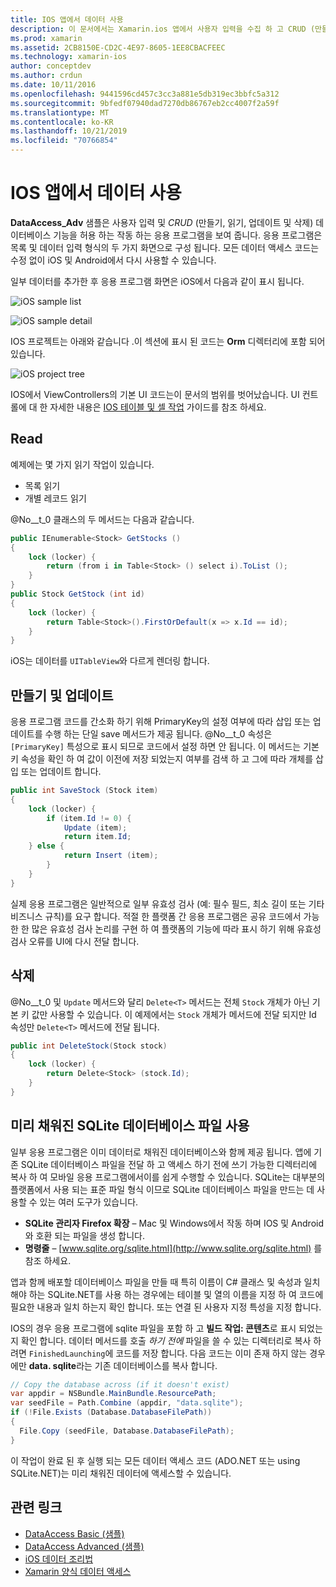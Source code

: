 ```yaml
---
title: IOS 앱에서 데이터 사용
description: 이 문서에서는 Xamarin.ios 앱에서 사용자 입력을 수집 하 고 CRUD (만들기, 읽기, 업데이트 및 삭제) 데이터베이스 작업을 수행 하는 방법을 보여 주는 DataAccess_Adv 샘플에 대해 설명 합니다.
ms.prod: xamarin
ms.assetid: 2CB8150E-CD2C-4E97-8605-1EE8CBACFEEC
ms.technology: xamarin-ios
author: conceptdev
ms.author: crdun
ms.date: 10/11/2016
ms.openlocfilehash: 9441596cd457c3cc3a881e5db319ec3bbfc5a312
ms.sourcegitcommit: 9bfedf07940dad7270db86767eb2cc4007f2a59f
ms.translationtype: MT
ms.contentlocale: ko-KR
ms.lasthandoff: 10/21/2019
ms.locfileid: "70766854"
---
```

# <a name="using-data-in-an-ios-app"></a>IOS 앱에서 데이터 사용

**DataAccess_Adv** 샘플은 사용자 입력 및 *CRUD* (만들기, 읽기, 업데이트 및 삭제) 데이터베이스 기능을 허용 하는 작동 하는 응용 프로그램을 보여 줍니다. 응용 프로그램은 목록 및 데이터 입력 형식의 두 가지 화면으로 구성 됩니다. 모든 데이터 액세스 코드는 수정 없이 iOS 및 Android에서 다시 사용할 수 있습니다.

일부 데이터를 추가한 후 응용 프로그램 화면은 iOS에서 다음과 같이 표시 됩니다.

 ![](using-data-in-an-app-images/image9.png "iOS sample list")

 ![](using-data-in-an-app-images/image10.png "iOS sample detail")

IOS 프로젝트는 아래와 같습니다 .이 섹션에 표시 된 코드는 **Orm** 디렉터리에 포함 되어 있습니다.

 ![](using-data-in-an-app-images/image13.png "iOS project tree")

IOS에서 ViewControllers의 기본 UI 코드는이 문서의 범위를 벗어났습니다.
UI 컨트롤에 대 한 자세한 내용은 [IOS 테이블 및 셀 작업](~/ios/user-interface/controls/tables/index.md) 가이드를 참조 하세요.

## <a name="read"></a>Read

예제에는 몇 가지 읽기 작업이 있습니다.

- 목록 읽기
- 개별 레코드 읽기

@No__t_0 클래스의 두 메서드는 다음과 같습니다.

```csharp
public IEnumerable<Stock> GetStocks ()
{
    lock (locker) {
        return (from i in Table<Stock> () select i).ToList ();
    }
}
public Stock GetStock (int id)
{
    lock (locker) {
        return Table<Stock>().FirstOrDefault(x => x.Id == id);
    }
}
```

iOS는 데이터를 `UITableView`와 다르게 렌더링 합니다.

## <a name="create-and-update"></a>만들기 및 업데이트

응용 프로그램 코드를 간소화 하기 위해 PrimaryKey의 설정 여부에 따라 삽입 또는 업데이트를 수행 하는 단일 save 메서드가 제공 됩니다. @No__t_0 속성은 `[PrimaryKey]` 특성으로 표시 되므로 코드에서 설정 하면 안 됩니다.
이 메서드는 기본 키 속성을 확인 하 여 값이 이전에 저장 되었는지 여부를 검색 하 고 그에 따라 개체를 삽입 또는 업데이트 합니다.

```csharp
public int SaveStock (Stock item)
{
    lock (locker) {
        if (item.Id != 0) {
            Update (item);
            return item.Id;
    } else {
            return Insert (item);
        }
    }
}
```

실제 응용 프로그램은 일반적으로 일부 유효성 검사 (예: 필수 필드, 최소 길이 또는 기타 비즈니스 규칙)를 요구 합니다.
적절 한 플랫폼 간 응용 프로그램은 공유 코드에서 가능한 한 많은 유효성 검사 논리를 구현 하 여 플랫폼의 기능에 따라 표시 하기 위해 유효성 검사 오류를 UI에 다시 전달 합니다.

## <a name="delete"></a>삭제

@No__t_0 및 `Update` 메서드와 달리 `Delete<T>` 메서드는 전체 `Stock` 개체가 아닌 기본 키 값만 사용할 수 있습니다.
이 예제에서는 `Stock` 개체가 메서드에 전달 되지만 Id 속성만 `Delete<T>` 메서드에 전달 됩니다.

```csharp
public int DeleteStock(Stock stock)
{
    lock (locker) {
        return Delete<Stock> (stock.Id);
    }
}
```

## <a name="using-a-pre-populated-sqlite-database-file"></a>미리 채워진 SQLite 데이터베이스 파일 사용

일부 응용 프로그램은 이미 데이터로 채워진 데이터베이스와 함께 제공 됩니다.
앱에 기존 SQLite 데이터베이스 파일을 전달 하 고 액세스 하기 전에 쓰기 가능한 디렉터리에 복사 하 여 모바일 응용 프로그램에서이를 쉽게 수행할 수 있습니다. SQLite는 대부분의 플랫폼에서 사용 되는 표준 파일 형식 이므로 SQLite 데이터베이스 파일을 만드는 데 사용할 수 있는 여러 도구가 있습니다.

- **SQLite 관리자 Firefox 확장** – Mac 및 Windows에서 작동 하며 IOS 및 Android와 호환 되는 파일을 생성 합니다.
- **명령줄** – [www.sqlite.org/sqlite.html](http://www.sqlite.org/sqlite.html) 를 참조 하세요.

앱과 함께 배포할 데이터베이스 파일을 만들 때 특히 이름이 C# 클래스 및 속성과 일치 해야 하는 SQLite.NET를 사용 하는 경우에는 테이블 및 열의 이름을 지정 하 여 코드에 필요한 내용과 일치 하는지 확인 합니다. 또는 연결 된 사용자 지정 특성을 지정 합니다.

IOS의 경우 응용 프로그램에 sqlite 파일을 포함 하 고 **빌드 작업: 콘텐츠**로 표시 되었는지 확인 합니다. 데이터 메서드를 호출 *하기 전에* 파일을 쓸 수 있는 디렉터리로 복사 하려면 `FinishedLaunching`에 코드를 저장 합니다. 다음 코드는 이미 존재 하지 않는 경우에만 **data. sqlite**라는 기존 데이터베이스를 복사 합니다.

```csharp
// Copy the database across (if it doesn't exist)
var appdir = NSBundle.MainBundle.ResourcePath;
var seedFile = Path.Combine (appdir, "data.sqlite");
if (!File.Exists (Database.DatabaseFilePath))
{
  File.Copy (seedFile, Database.DatabaseFilePath);
}
```

이 작업이 완료 된 후 실행 되는 모든 데이터 액세스 코드 (ADO.NET 또는 using SQLite.NET)는 미리 채워진 데이터에 액세스할 수 있습니다.

## <a name="related-links"></a>관련 링크

- [DataAccess Basic (샘플)](https://github.com/xamarin/mobile-samples/tree/master/DataAccess/Basic)
- [DataAccess Advanced (샘플)](https://github.com/xamarin/mobile-samples/tree/master/DataAccess/Advanced)
- [iOS 데이터 조리법](https://github.com/xamarin/recipes/tree/master/Recipes/ios/data/sqlite)
- [Xamarin 양식 데이터 액세스](~/xamarin-forms/data-cloud/data/databases.md)
